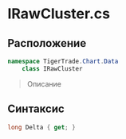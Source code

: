 
# IRawCluster.cs
## Расположение
```csharp
namespace TigerTrade.Chart.Data  
    class IRawCluster
```

> Описание

## Синтаксис
```csharp
long Delta { get; }
```
